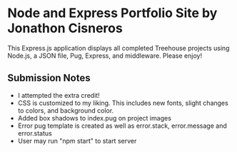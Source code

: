 # Node and Express Portfolio Site by Jonathon Cisneros
This Express.js application displays all completed Treehouse projects using Node.js, a JSON file, Pug, Express, and middleware. Please enjoy!

## Submission Notes
* I attempted the extra credit!
* CSS is customized to my liking. This includes new fonts, slight changes to colors, and background color.
* Added box shadows to index.pug on project images
* Error pug template is created as well as error.stack, error.message and error.status
* User may run "npm start" to start server
